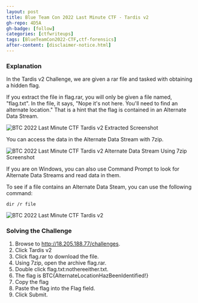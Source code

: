 ```yaml
---
layout: post
title: Blue Team Con 2022 Last Minute CTF - Tardis v2
gh-repo: 4D5A
gh-badge: [follow]
categories: [ctfwriteups]
tags: [BlueTeamCon2022-CTF,ctf-forensics]
after-content: [disclaimer-notice.html]
---
```

### Explanation
In the Tardis v2 Challenge, we are given a rar file and tasked with obtaining a hidden flag.

If you extract the file in flag.rar, you will only be given a file named, "flag.txt". In the file, it says, "Nope it's not here. You'll need to find an alternate location." That is a hint that the flag is contained in an Alternate Data Stream.

<img src="{{ 'assets/img/2022-09-01-btc-2022-last-minute-ctf-tardis-v2/btc-2022-last-minute-ctf-tardis-v2-extracted-screenshot.png' | relative_url }}" alt='BTC 2022 Last Minute CTF Tardis v2 Extracted Screenshot' />

You can access the data in the Alternate Data Stream with 7zip.

<img src="{{ 'assets/img/2022-09-01-btc-2022-last-minute-ctf-tardis-v2/btc-2022-last-minute-ctf-tardis-v2-alternate-data-steam-using-7zip.png' | relative_url }}" alt='BTC 2022 Last Minute CTF Tardis v2 Alternate Data Stream Using 7zip Screenshot' />

If you are on Windows, you can also use Command Prompt to look for Alternate Data Streams and read data in them.

To see if a file contains an Alternate Data Steam, you can use the following command:

```dir /r file```

<img src="{{ 'assets/img/2022-09-01-btc-2022-last-minute-ctf-tardis-v2/btc-2022-last-minute-ctf-tardis-v2-alternate-data-steam-using-command-prompt.png' | relative_url }}" alt='BTC 2022 Last Minute CTF Tardis v2' />

### Solving the Challenge
1. Browse to http://18.205.188.77/challenges.
3. Click Tardis v2
4. Click flag.rar to download the file.
5. Using 7zip, open the archive flag.rar.
6. Double click flag.txt:nothereeither.txt.
7. The flag is BTC{AlternateLocationHazBeenIdentified!}
8. Copy the flag
9. Paste the flag into the Flag field.
10. Click Submit.